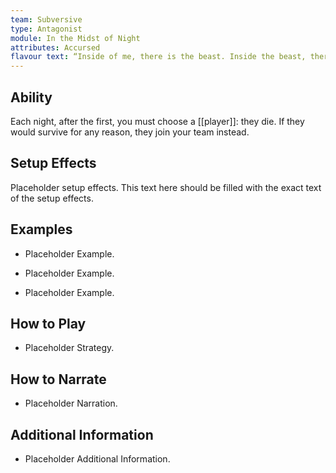 ```yaml
---
team: Subversive
type: Antagonist
module: In the Midst of Night
attributes: Accursed
flavour text: “Inside of me, there is the beast. Inside the beast, there is me.”
---
```

## Ability
Each night, after the first, you must choose a [[player]]: they die. If they would survive for any reason, they join your team instead.

## Setup Effects
Placeholder setup effects. This text here should be filled with the exact text of the setup effects.

## Examples
- Placeholder Example.

- Placeholder Example.

- Placeholder Example.

## How to Play
- Placeholder Strategy.

## How to Narrate
- Placeholder Narration.

## Additional Information
- Placeholder Additional Information.